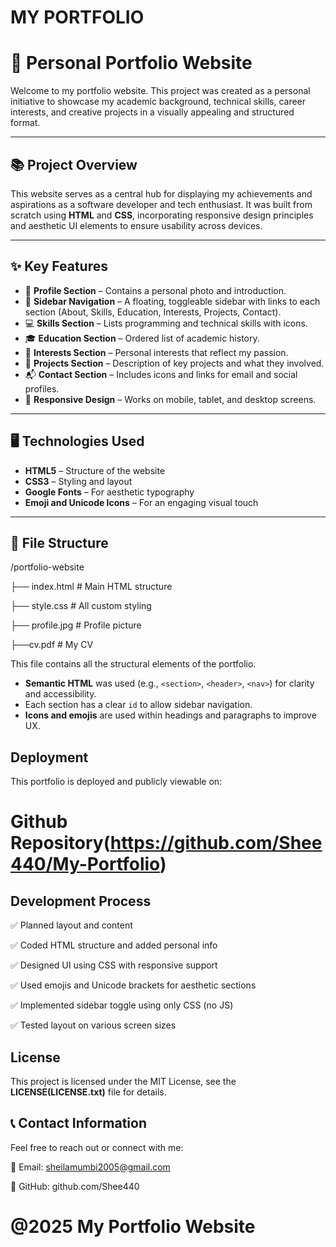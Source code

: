 # MY PORTFOLIO

# 💼 Personal Portfolio Website

Welcome to my portfolio website. This project was created as a personal initiative to showcase my academic background, technical skills, career interests, and creative projects in a visually appealing and structured format.

---

## 📚 Project Overview

This website serves as a central hub for displaying my achievements and aspirations as a software developer and tech enthusiast. It was built from scratch using **HTML** and **CSS**, incorporating responsive design principles and aesthetic UI elements to ensure usability across devices.

---

## ✨ Key Features

- 📸 **Profile Section** – Contains a personal photo and introduction.
- 🎯 **Sidebar Navigation** – A floating, toggleable sidebar with links to each section (About, Skills, Education, Interests, Projects, Contact).
- 💻 **Skills Section** – Lists programming and technical skills with icons.
- 🎓 **Education Section** – Ordered list of academic history.
- 🌱 **Interests Section** – Personal interests that reflect my passion.
- 🚀 **Projects Section** – Description of key projects and what they involved.
- 📬 **Contact Section** – Includes icons and links for email and social profiles.
- 📱 **Responsive Design** – Works on mobile, tablet, and desktop screens.

---

## 🖥️ Technologies Used

- **HTML5** – Structure of the website
- **CSS3** – Styling and layout
- **Google Fonts** – For aesthetic typography
- **Emoji and Unicode Icons** – For an engaging visual touch

---
## 📁 File Structure

/portfolio-website

├── index.html # Main HTML structure

├── style.css # All custom styling

├── profile.jpg # Profile picture

├──cv.pdf # My CV

This file contains all the structural elements of the portfolio.

- **Semantic HTML** was used (e.g., `<section>`, `<header>`, `<nav>`) for clarity and accessibility.
- Each section has a clear `id` to allow sidebar navigation.
- **Icons and emojis** are used within headings and paragraphs to improve UX.


## Deployment
This portfolio is deployed and publicly viewable on:

# Github Repository(https://github.com/Shee440/My-Portfolio)


## Development Process

✅ Planned layout and content

✅ Coded HTML structure and added personal info

✅ Designed UI using CSS with responsive support

✅ Used emojis and Unicode brackets for aesthetic sections

✅ Implemented sidebar toggle using only CSS (no JS)

✅ Tested layout on various screen sizes

## License

This project is licensed under the MIT License, see the **LICENSE(LICENSE.txt)** file for details.


## 📞 Contact Information
Feel free to reach out or connect with me:

📧 Email: sheilamumbi2005@gmail.com

💼 GitHub: github.com/Shee440

# @2025 My Portfolio Website
